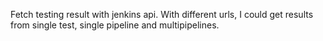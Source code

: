 Fetch testing result with jenkins api.
With different urls, I could get results from single test, single pipeline and multipipelines.

